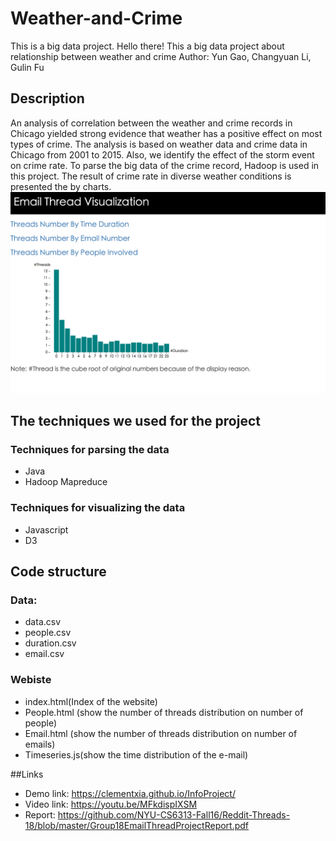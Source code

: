 # Weather-and-Crime
This is a big data project. 
Hello there! 
This a big data project about relationship between weather and crime
Author: Yun Gao, Changyuan Li, Gulin Fu

## Description
An analysis of correlation between the weather and crime records in Chicago yielded strong evidence that weather has a positive effect on most types of crime. The analysis is based on weather data and crime data in Chicago from 2001 to 2015. Also, we identify the effect of the storm event on crime rate. To parse the big data of the crime record, Hadoop is used in this project. The result of crime rate in diverse weather conditions is presented the by charts.
![MacDown Screenshot](https://github.com/NYU-CS6313-Fall16/Reddit-Threads-18/blob/master/screenshot.png)

## The techniques we used for the project
### Techniques for parsing the data 
* Java 
* Hadoop Mapreduce

### Techniques for visualizing the data 
* Javascript
* D3

## Code structure 
### Data:
* data.csv
* people.csv
* duration.csv
* email.csv

### Webiste
* index.html(Index of the website)
* People.html (show the number of threads distribution on number of people)
* Email.html (show the number of threads distribution on number of emails)
* Timeseries.js(show the time distribution of the e-mail)


##Links 
* Demo link: https://clementxia.github.io/InfoProject/
* Video link: https://youtu.be/MFkdispIXSM
* Report: https://github.com/NYU-CS6313-Fall16/Reddit-Threads-18/blob/master/Group18EmailThreadProjectReport.pdf









